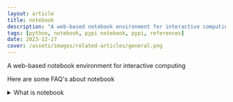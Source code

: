 ```yaml
---
layout: article
title: notebook
description: "A web-based notebook environment for interactive computing"
tags: [python, notebook, pypi notebook, pypi, references]
date: 2023-12-27
cover: /assets/images/related-articles/general.png
---
```


A web-based notebook environment for interactive computing

Here are some FAQ's about notebook
<details>
<summary>What is notebook</summary>
A web-based notebook environment for interactive computing
</details>
